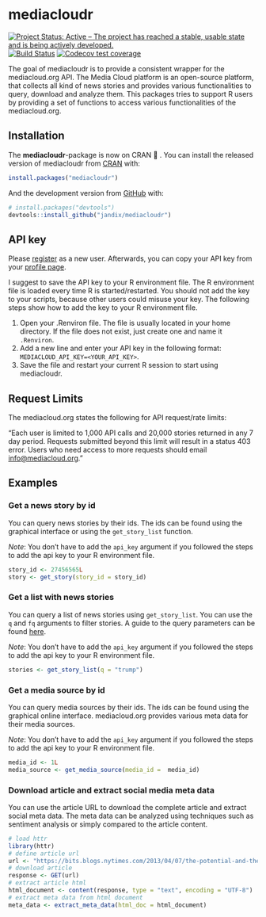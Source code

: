 
<!-- README.md is generated from README.Rmd. Please edit that file -->

# mediacloudr

<!-- badges: start -->

[![Project Status: Active – The project has reached a stable, usable
state and is being actively
developed.](https://www.repostatus.org/badges/latest/active.svg)](https://www.repostatus.org/#active)
[![Build
Status](https://travis-ci.org/jandix/mediacloudr.svg?branch=master)](https://travis-ci.org/jandix/mediacloudr)
[![Codecov test
coverage](https://codecov.io/gh/jandix/mediacloudr/branch/master/graph/badge.svg)](https://codecov.io/gh/jandix/mediacloudr?branch=master)
<!-- badges: end -->

The goal of mediacloudr is to provide a consistent wrapper for the
mediacloud.org API. The Media Cloud platform is an open-source platform,
that collects all kind of news stories and provides various
functionalities to query, download and analyze them. This packages tries
to support R users by providing a set of functions to access various
functionalities of the mediacloud.org.

## Installation

The **mediacloudr**-package is now on CRAN :tada: . You can install the
released version of mediacloudr from [CRAN](https://CRAN.R-project.org)
with:

``` r
install.packages("mediacloudr")
```

And the development version from [GitHub](https://github.com/) with:

``` r
# install.packages("devtools")
devtools::install_github("jandix/mediacloudr")
```

## API key

Please [register](https://topics.mediacloud.org/#/user/signup) as a new
user. Afterwards, you can copy your API key from your [profile
page](https://topics.mediacloud.org/#/user/profile).

I suggest to save the API key to your R environment file. The R
environment file is loaded every time R is started/restarted. You should
not add the key to your scripts, because other users could misuse your
key. The following steps show how to add the key to your R environment
file.

1.  Open your .Renviron file. The file is usually located in your home
    directory. If the file does not exist, just create one and name it
    `.Renviron`.
2.  Add a new line and enter your API key in the following format:
    `MEDIACLOUD_API_KEY=<YOUR_API_KEY>`.
3.  Save the file and restart your current R session to start using
    mediacloudr.

## Request Limits

The mediacloud.org states the following for API request/rate limits:

“Each user is limited to 1,000 API calls and 20,000 stories returned in
any 7 day period. Requests submitted beyond this limit will result in a
status 403 error. Users who need access to more requests should email
<info@mediacloud.org>.”

## Examples

### Get a news story by id

You can query news stories by their ids. The ids can be found using the
graphical interface or using the `get_story_list` function.

*Note*: You don’t have to add the `api_key` argument if you followed the
steps to add the api key to your R environment file.

``` r
story_id <- 27456565L
story <- get_story(story_id = story_id)
```

### Get a list with news stories

You can query a list of news stories using `get_story_list`. You can use
the `q` and `fq` arguments to filter stories. A guide to the query
parameters can be found
[here](https://mediacloud.org/support/query-guide/).

*Note*: You don’t have to add the `api_key` argument if you followed the
steps to add the api key to your R environment file.

``` r
stories <- get_story_list(q = "trump")
```

### Get a media source by id

You can query media sources by their ids. The ids can be found using the
graphical online interface. mediacloud.org provides various meta data
for their media sources.

*Note*: You don’t have to add the `api_key` argument if you followed the
steps to add the api key to your R environment file.

``` r
media_id <- 1L
media_source <- get_media_source(media_id =  media_id)
```

### Download article and extract social media meta data

You can use the article URL to download the complete article and extract
social meta data. The meta data can be analyzed using techniques such as
sentiment analysis or simply compared to the article content.

``` r
# load httr
library(httr)
# define article url
url <- "https://bits.blogs.nytimes.com/2013/04/07/the-potential-and-the-risks-of-data-science"
# download article
response <- GET(url)
# extract article html
html_document <- content(response, type = "text", encoding = "UTF-8")
# extract meta data from html document
meta_data <- extract_meta_data(html_doc = html_document)
```
